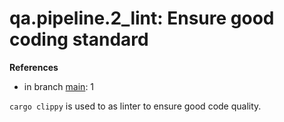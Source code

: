 # qa.pipeline.2_lint: Ensure good coding standard

**References**

- in branch [main](https://github.com/mhatzl/evident/tree/main): 1

`cargo clippy` is used to as linter to ensure good code quality.
